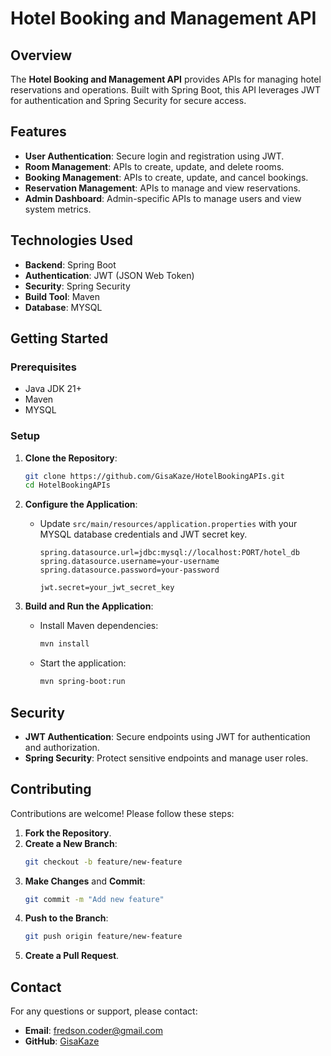 # Hotel Booking and Management API

## Overview

The **Hotel Booking and Management API** provides APIs for managing hotel reservations and operations. Built with Spring Boot, this API leverages JWT for authentication and Spring Security for secure access.

## Features

- **User Authentication**: Secure login and registration using JWT.
- **Room Management**: APIs to create, update, and delete rooms.
- **Booking Management**: APIs to create, update, and cancel bookings.
- **Reservation Management**: APIs to manage and view reservations.
- **Admin Dashboard**: Admin-specific APIs to manage users and view system metrics.

## Technologies Used

- **Backend**: Spring Boot
- **Authentication**: JWT (JSON Web Token)
- **Security**: Spring Security
- **Build Tool**: Maven
- **Database**: MYSQL

## Getting Started

### Prerequisites

- Java JDK 21+
- Maven
- MYSQL

### Setup

1. **Clone the Repository**:
   ```sh
   git clone https://github.com/GisaKaze/HotelBookingAPIs.git
   cd HotelBookingAPIs
   ```

2. **Configure the Application**:
    - Update `src/main/resources/application.properties` with your MYSQL database credentials and JWT secret key.
      ```properties
      spring.datasource.url=jdbc:mysql://localhost:PORT/hotel_db
      spring.datasource.username=your-username
      spring.datasource.password=your-password
      
      jwt.secret=your_jwt_secret_key
      ```

3. **Build and Run the Application**:
    - Install Maven dependencies:
      ```sh
      mvn install
      ```
    - Start the application:
      ```sh
      mvn spring-boot:run
      ```

## Security

- **JWT Authentication**: Secure endpoints using JWT for authentication and authorization.
- **Spring Security**: Protect sensitive endpoints and manage user roles.

## Contributing

Contributions are welcome! Please follow these steps:

1. **Fork the Repository**.
2. **Create a New Branch**:
   ```sh
   git checkout -b feature/new-feature
   ```
3. **Make Changes** and **Commit**:
   ```sh
   git commit -m "Add new feature"
   ```
4. **Push to the Branch**:
   ```sh
   git push origin feature/new-feature
   ```
5. **Create a Pull Request**.

## Contact

For any questions or support, please contact:

- **Email**: fredson.coder@gmail.com
- **GitHub**: [GisaKaze](https://github.com/GisaKaze)
